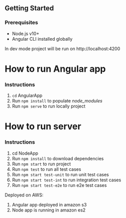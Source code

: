 
## Getting Started

### Prerequisites

+ Node.js v10+
+ Angular CLI installed globally

In dev mode project will be run on http://localhost:4200

# How to run Angular app

### Instructions

1. `cd` AngularApp
2. Run `npm install` to populate *node_modules*
2. Run `npm serve` to run locally project



# How to run server

### Instructions

1. cd NodeApp
2. Run `npm install` to download dependencies 
3. Run `npm start` to run project
4. Run `npm test` to run all test cases
4. Run `npm start test-unit` to run unit test cases
6. Run `npm start test-int` to run integration test cases
7. Run `npm start test-e2e` to run e2e test cases

Deployed on AWS:

1. Angular app deployed in amazon s3
2. Node app is running in amazon es2

